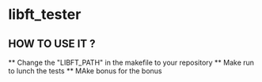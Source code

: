 # libft_tester

## HOW TO USE IT ?

** Change the "LIBFT_PATH" in the makefile to your repository
** Make run to lunch the tests
** MAke bonus for the bonus
